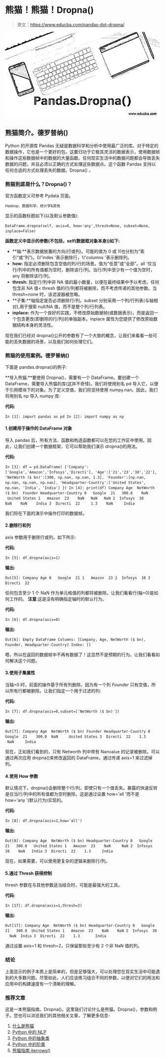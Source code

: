 # 熊猫！熊猫！Dropna()

> 原文：<https://www.educba.com/pandas-dot-dropna/>

![Pandas.Dropna()](img/de90b8bfec18198ee70497fa77c39eba.png)



## 熊猫简介。德罗普纳()

Python 的开源库 Pandas 无疑是数据科学和分析中使用最广泛的库。对于特定的数据操作，它也是一个更好的包。这要归功于它极其灵活的数据表示，使用数据帧和操作这些数据帧中的数据的大量函数。任何现实生活中的数据问题都会导致丢失数据的问题，并且必须以正确的方式处理这些数据点。这个函数 Pandas 支持以任何合适的方式处理丢失的数据。Dropna() *。*

### 熊猫到底是什么？Dropna()？

官方函数定义可参考 Pydata 页面。

<small>Hadoop、数据科学、统计学&其他</small>

显示的函数标题如下(以及默认参数值):

`DataFrame.dropna(self, axis=0, how='any',thresh=None, subset=None, inplace=False)`

**函数定义中显示的参数(不包括，self(数据框对象本身))如下:**

*   **轴:**表示数据放置的方向(行或列)。可能的值为 0 或 1(也分别为“索引”或“列”)。0/'index '表示删除行，1/'columns '表示删除列。
*   **how:** 指定必须删除包含空值的列/行的场景。值为“任意”或“全部”。all '仅当行/列中的所有值都为空时，删除该行/列。当行/列中至少有一个值为空时，any 将删除该行/列。
*   **thresh:** 指定行/列中非 NA 值的最小数量，以便在最终结果中予以考虑。任何包含非 NA 值< thresh 值的行/列都将被删除，而不考虑传递的其他参数。当 thresh=none 时，该滤波器被忽略。
*   **子集:**轴指定是否必须删除行/列。subset 分别采用一个列/行列表(与轴相对),用于搜索 null/NA 值，而不是整个列/行列表。
*   **inplace:** 作为一个良好的实践，不修改原始数据帧(或数据表示)，而是返回一个包含更改(即删除的行/列)的单独副本。inplace 属性为您提供了修改原始数据结构本身的灵活性。

现在我们已经对 dropna()公开的参数有了一个大致的概念，让我们来看看一些可能的丢失数据的场景，以及我们如何处理它们。

### 熊猫的使用案例。德罗普纳()

下面是 pandas.dropna()的例子:

**导入熊猫:**要使用 Dropna()，需要有一个 DataFrame。要创建一个 DataFrame，需要导入熊猫的库(这并不奇怪)。我们将使用别名 pd 导入它，以便于引用模块下的对象。为了定义空值，我们将坚持使用 numpy.nan。因此，我们将用别名 np 导入 numpy 库:

**代码:**

`In [1]: import pandas as pd
In [2]: import numpy as np`

#### 1.创建用于操作的 DataFrame 对象

导入 pandas 后，所有方法、函数和构造函数都可以在您的工作区中使用。因此，让我们创建一个数据框架，它可以帮助我们演示 dropna()的用法。

**代码:**

`In [3]: df = pd.DataFrame(
{'Company':['Google','Amazon','Infosys','Directi'],
'Age':['21','23','38','22'],
'NetWorth ($ bn)':[300, np.nan, np.nan, 1.3],
'Founder':[np.nan, np.nan, np.nan, np.nan],
'Headquarter-Country':['United States', np.nan, 'India', 'India'] })
In [4]: print(df)
Company Age  NetWorth ($ bn)  Founder Headquarter-Country
0   Google  21   300.0    NaN     United States
1   Amazon  23    NaN   NaN   NaN
2  Infosys  38    NaN    NaN    India
3  Directi  22     1.3    NaN     India`

我们将在下面的演示中操作打印的数据帧。

#### 2.删除行和列

axis 参数用于删除行或列，如下所示:

**代码:**

`In [5]: df.dropna(axis=1)`

**输出:**

`Out[5]:
Company Age
0   Google  21
1   Amazon  23
2  Infosys  38
3  Directi  22`

任何包含至少 1 个 NaN 作为单元格值的列都将被删除。让我们看看行(轴=0)是如何工作的。
**注意**:这是没有明确指定轴时的默认行为。

**代码:**

`In [6]: df.dropna(axis=0)`

**输出:**

`Out[6]:
Empty DataFrame
Columns: [Company, Age, NetWorth ($ bn), Founder, Headquarter-Country] Index: []`

嗯，所以在返回的数据帧中不再有数据了！这显然不是预期的行为。让我们看看如何解决这个问题。

#### 3.使用子集属性

当轴=0 时，前面的操作基于所有列删除。因为有一个列 *Founder* 只有空值，所以所有行都被删除。让我们指定一个用于过滤的列:

**代码:**

`In [7]: df.dropna(axis=0,subset=['NetWorth ($ bn)'])`

**输出:**

`Out[7]:
Company Age  NetWorth ($ bn) Founder Headquarter-Country
0  Google  21    300.0  NaN     United States
3  Directi  22    1.3   NaN     India`

现在，正如我们看到的，只有 Networth 列中带有 Nanvalue 的记录被删除。可以通过再次应用 dropna()来修改返回的 DataFrame，通过传递 axis=1 来过滤掉列。

#### 4.使用 How 参数

默认情况下，dropna()会删除整个行/列，即使只有一个值丢失。暴露的快速反转是仅当行/列中的所有值都为空时删除。这是通过设置 how='all '而不是 how='any '(默认行为)实现的。

**代码:**

`In [8]: df.dropna(axis=1,how='all')`

**输出:**

`Out[8]:
Company Age  NetWorth ($ bn) Headquarter-Country
0   Google  21   300.0   United States
1   Amazon  23    NaN     NaN
2  Infosys  38    NaN   India
3  Directi  22    1.3     India`

现在，如果需要，可以使用更复杂的逻辑来删除行/列。

#### 5.通过 Thresh 获得控制

thresh 参数在与其他参数适当结合时，可能是最强大的工具。

**代码:**

`In [17]: df.dropna(axis=1,thresh=2)`

**输出:**

`Out[17]:
Company Age  NetWorth ($ bn) Headquarter-Country
0   Google  21   300.0  United States
1   Amazon  23    NaN    NaN
2  Infosys  38    NaN  India
3  Directi  22    1.3       India`

通过设置 axis=1 和 thresh=2，只保留那些至少有 2 个非 NaN 值的列。

### 结论

上面显示的例子本质上是简单的，但是足够强大，可以处理您在现实生活中可能遇到的大多数问题。尽管如此，人们应该练习组合不同的参数，以便对它们的用法和应用中的构建速度有一个清晰的理解。

### 推荐文章

这是一本熊猫指南。Dropna()。这里我们讨论什么是熊猫。Dropna()，参数和例子。您也可以浏览我们的其他相关文章，了解更多信息-

1.  [什么是熊猫](https://www.educba.com/what-is-pandas/)
2.  [Python 中的 NLP](https://www.educba.com/nlp-in-python/)
3.  [Python 中的抽象类](https://www.educba.com/abstract-class-in-python/)
4.  [Python 中的阶乘](https://www.educba.com/factorial-in-python/)
5.  [熊猫指南 iterrows()](https://www.educba.com/pandas-iterrows/)






